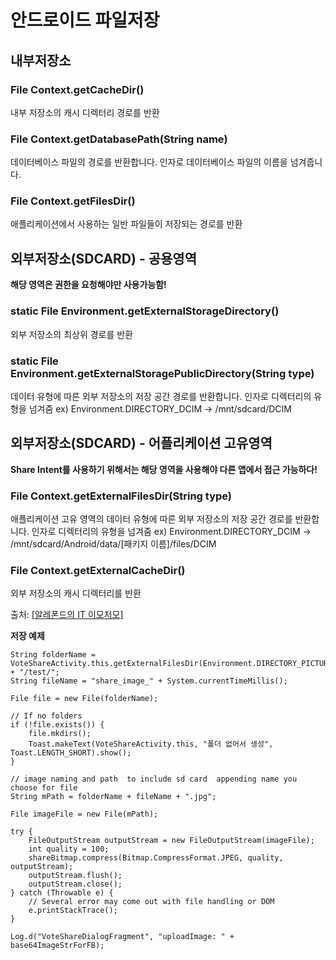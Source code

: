 # 안드로이드 파일저장
## 내부저장소
### File Context.getCacheDir()
내부 저장소의 캐시 디렉터리 경로를 반환

### File Context.getDatabasePath(String name)
데이터베이스 파일의 경로를 반환합니다. 인자로 데이터베이스 파일의 이름을 넘겨줍니다.

### File Context.getFilesDir()
애플리케이션에서 사용하는 일반 파일들이 저장되는 경로를 반환

## 외부저장소(SDCARD) - 공용영역
**해당 영역은 권한을 요청해야만 사용가능함!**
### static File Environment.getExternalStorageDirectory()
외부 저장소의 최상위 경로를 반환

### static File Environment.getExternalStoragePublicDirectory(String type)
데이터 유형에 따른 외부 저장소의 저장 공간 경로를 반환합니다. 인자로 디렉터리의 유형을 넘겨줌
ex) Environment.DIRECTORY_DCIM -> /mnt/sdcard/DCIM

## 외부저장소(SDCARD) - 어플리케이션 고유영역
**Share Intent를 사용하기 위해서는 해당 영역을 사용해야 다른 앱에서 접근 가능하다!**

### File Context.getExternalFilesDir(String type)
애플리케이션 고유 영역의 데이터 유형에 따른 외부 저장소의 저장 공간 경로를 반환합니다. 인자로 디렉터리의 유형을 넘겨줌
ex)  Environment.DIRECTORY_DCIM -> /mnt/sdcard/Android/data/[패키지 이름]/files/DCIM

### File Context.getExternalCacheDir()
외부 저장소의 캐시 디렉터리를 반환

출처: [[알레폰드의 IT 이모저모]](http://202psj.tistory.com/228) 


**저장 예제**
	
	String folderName = VoteShareActivity.this.getExternalFilesDir(Environment.DIRECTORY_PICTURES).toString() + "/test/";
	String fileName = "share_image_" + System.currentTimeMillis();
	
	File file = new File(folderName);
	
	// If no folders
	if (!file.exists()) {
	    file.mkdirs();
	    Toast.makeText(VoteShareActivity.this, "폴더 없어서 생성", Toast.LENGTH_SHORT).show();
	}
	
	// image naming and path  to include sd card  appending name you choose for file
	String mPath = folderName + fileName + ".jpg";
	
	File imageFile = new File(mPath);
	
	try {
	    FileOutputStream outputStream = new FileOutputStream(imageFile);
	    int quality = 100;
	    shareBitmap.compress(Bitmap.CompressFormat.JPEG, quality, outputStream);
	    outputStream.flush();
	    outputStream.close();
	} catch (Throwable e) {
	    // Several error may come out with file handling or DOM
	    e.printStackTrace();
	}
	
	Log.d("VoteShareDialogFragment", "uploadImage: " + base64ImageStrForFB);